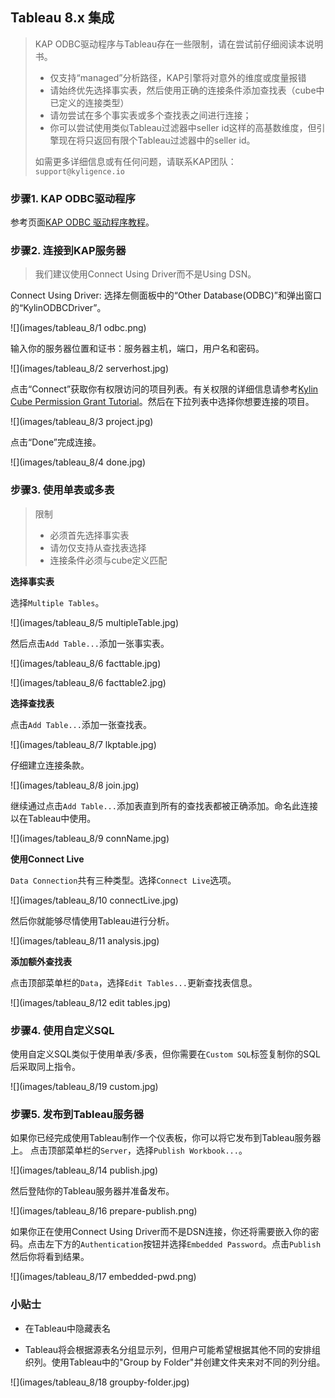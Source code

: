 ## Tableau 8.x 集成

> KAP ODBC驱动程序与Tableau存在一些限制，请在尝试前仔细阅读本说明书。
> * 仅支持“managed”分析路径，KAP引擎将对意外的维度或度量报错
> * 请始终优先选择事实表，然后使用正确的连接条件添加查找表（cube中已定义的连接类型）
> * 请勿尝试在多个事实表或多个查找表之间进行连接；
> * 你可以尝试使用类似Tableau过滤器中seller id这样的高基数维度，但引擎现在将只返回有限个Tableau过滤器中的seller id。
> 
> 如需更多详细信息或有任何问题，请联系KAP团队：`support@kyligence.io`

### 步骤1. KAP ODBC驱动程序
参考页面[KAP ODBC 驱动程序教程](../driver/odbc.cn.html)。

### 步骤2. 连接到KAP服务器
> 我们建议使用Connect Using Driver而不是Using DSN。

Connect Using Driver: 选择左侧面板中的“Other Database(ODBC)”和弹出窗口的“KylinODBCDriver”。

![](images/tableau_8/1 odbc.png)

输入你的服务器位置和证书：服务器主机，端口，用户名和密码。

![](images/tableau_8/2 serverhost.jpg)

点击“Connect”获取你有权限访问的项目列表。有关权限的详细信息请参考[Kylin Cube Permission Grant Tutorial](https://github.com/KylinOLAP/Kylin/wiki/Kylin-Cube-Permission-Grant-Tutorial)。然后在下拉列表中选择你想要连接的项目。

![](images/tableau_8/3 project.jpg)

点击“Done”完成连接。

![](images/tableau_8/4 done.jpg)

### 步骤3. 使用单表或多表
> 限制
>    * 必须首先选择事实表
>    * 请勿仅支持从查找表选择
>    * 连接条件必须与cube定义匹配

**选择事实表**

选择`Multiple Tables`。

![](images/tableau_8/5 multipleTable.jpg)

然后点击`Add Table...`添加一张事实表。

![](images/tableau_8/6 facttable.jpg)

![](images/tableau_8/6 facttable2.jpg)

**选择查找表**

点击`Add Table...`添加一张查找表。

![](images/tableau_8/7 lkptable.jpg)

仔细建立连接条款。

![](images/tableau_8/8 join.jpg)

继续通过点击`Add Table...`添加表直到所有的查找表都被正确添加。命名此连接以在Tableau中使用。

![](images/tableau_8/9 connName.jpg)

**使用Connect Live**

`Data Connection`共有三种类型。选择`Connect Live`选项。

![](images/tableau_8/10 connectLive.jpg)

然后你就能够尽情使用Tableau进行分析。

![](images/tableau_8/11 analysis.jpg)

**添加额外查找表**

点击顶部菜单栏的`Data`，选择`Edit Tables...`更新查找表信息。

![](images/tableau_8/12 edit tables.jpg)

### 步骤4. 使用自定义SQL
使用自定义SQL类似于使用单表/多表，但你需要在`Custom SQL`标签复制你的SQL后采取同上指令。

![](images/tableau_8/19 custom.jpg)

### 步骤5. 发布到Tableau服务器
如果你已经完成使用Tableau制作一个仪表板，你可以将它发布到Tableau服务器上。
点击顶部菜单栏的`Server`，选择`Publish Workbook...`。

![](images/tableau_8/14 publish.jpg)

然后登陆你的Tableau服务器并准备发布。

![](images/tableau_8/16 prepare-publish.png)

如果你正在使用Connect Using Driver而不是DSN连接，你还将需要嵌入你的密码。点击左下方的`Authentication`按钮并选择`Embedded Password`。点击`Publish`然后你将看到结果。

![](images/tableau_8/17 embedded-pwd.png)

### 小贴士
* 在Tableau中隐藏表名

* Tableau将会根据源表名分组显示列，但用户可能希望根据其他不同的安排组织列。使用Tableau中的"Group by Folder"并创建文件夹来对不同的列分组。

![](images/tableau_8/18 groupby-folder.jpg)

